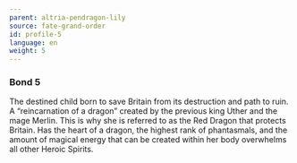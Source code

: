```yaml
---
parent: altria-pendragon-lily
source: fate-grand-order
id: profile-5
language: en
weight: 5
---
```


### Bond 5

The destined child born to save Britain from its destruction and path to ruin. A “reincarnation of a dragon” created by the previous king Uther and the mage Merlin. This is why she is referred to as the Red Dragon that protects Britain.
Has the heart of a dragon, the highest rank of phantasmals, and the amount of magical energy that can be created within her body overwhelms all other Heroic Spirits.
